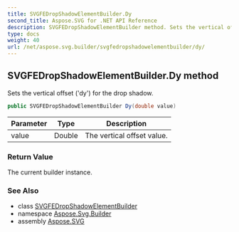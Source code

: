 ```yaml
---
title: SVGFEDropShadowElementBuilder.Dy
second_title: Aspose.SVG for .NET API Reference
description: SVGFEDropShadowElementBuilder method. Sets the vertical offset dy for the drop shadow
type: docs
weight: 40
url: /net/aspose.svg.builder/svgfedropshadowelementbuilder/dy/
---
```

## SVGFEDropShadowElementBuilder.Dy method

Sets the vertical offset ('dy') for the drop shadow.

```csharp
public SVGFEDropShadowElementBuilder Dy(double value)
```

| Parameter | Type | Description |
| --- | --- | --- |
| value | Double | The vertical offset value. |

### Return Value

The current builder instance.

### See Also

* class [SVGFEDropShadowElementBuilder](../)
* namespace [Aspose.Svg.Builder](../../../aspose.svg.builder/)
* assembly [Aspose.SVG](../../../)
